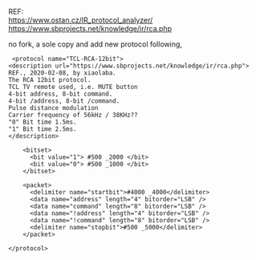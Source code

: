 REF:  
https://www.ostan.cz/IR_protocol_analyzer/  
https://www.sbprojects.net/knowledge/ir/rca.php  

no fork, a sole copy and add new protocol following,

```
 <protocol name="TCL-RCA-12bit">
<description url="https://www.sbprojects.net/knowledge/ir/rca.php">
REF., 2020-02-08, by xiaolaba.
The RCA 12bit protocol.
TCL TV remote used, i.e. MUTE button
4-bit address, 8-bit command.
4-bit /address, 8-bit /command.
Pulse distance modulation
Carrier frequency of 56kHz / 38KHz??
"0" Bit time 1.5ms.
"1" Bit time 2.5ms.
</description>
   
    <bitset>
      <bit value="1"> #500 _2000 </bit>
      <bit value="0"> #500 _1000 </bit>
    </bitset>
            
    <packet>
      <delimiter name="startbit">#4000 _4000</delimiter>
      <data name="address" length="4" bitorder="LSB" />
      <data name="command" length="8" bitorder="LSB" />
	  <data name="!address" length="4" bitorder="LSB" />
      <data name="!command" length="8" bitorder="LSB" />
      <delimiter name="stopbit">#500 _5000</delimiter>
    </packet>
  
</protocol>

```

